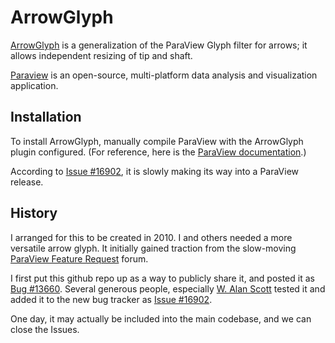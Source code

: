 # ArrowGlyph

<a href="https://github.com/nooj/ArrowGlyph">ArrowGlyph</a> is a generalization of the ParaView Glyph filter for arrows; it allows independent resizing of tip and shaft.

<a href="https://www.paraview.org/">Paraview</a> is an open-source, multi-platform data analysis and visualization application. 

## Installation
To install ArrowGlyph, manually compile ParaView with the ArrowGlyph plugin configured.  (For reference, here is the <a href="https://www.paraview.org/documentation/">ParaView documentation</a>.)

According to <a href="https://gitlab.kitware.com/paraview/paraview/issues/16902">Issue #16902</a>, it is slowly making its way into a ParaView release.

## History
I arranged for this to be created in 2010.  I and others needed a more versatile arrow glyph.  It initially gained traction from the slow-moving 
<a href="https://paraview.uservoice.com/forums/11350-general/suggestions/450560-glyphs-scale-only-the-arrow-length-instead-of-the">
ParaView Feature Request</a> forum.

I first put this github repo up as a way to publicly share it, 
and posted it as <a href="https://www.vtk.org/Bug/view.php?id=13660">Bug #13660</a>.  Several generous people, especially <a href="https://gitlab.kitware.com/wascott">W. Alan Scott</a> 
tested it and added it to the new bug tracker as 
<a href="https://gitlab.kitware.com/paraview/paraview/issues/16902">Issue #16902</a>.

One day, it may actually be included into the main codebase, and we can close the Issues.
